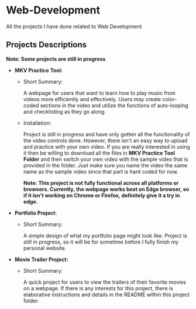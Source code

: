 # Web-Development #

All the projects I have done related to Web Development

## Projects Descriptions ##

**Note: Some projects are still in progress**

* **MKV Practice Tool:** 

  * Short Summary: 
  
     A webpage for users that want to learn how to play music from videos more efficiently and effectively.
     Users may create color-coded sections in the video and utilize the functions of auto-looping and checklisting as they go along.
  
  * Installation: 
  
     Project is still in progress and have only gotten all the functionality of the video controls done. However, there isn't an easy way
     to upload and practice with your own video. If you are really interested in using it then be willing to download all the files in 
     **MKV Practice Tool Folder** and then switch your own video with the sample video that is provided in the folder. Just make sure you 
     name the video the same name as the sample video since that part is hard coded for now. 

      **Note: This project is not fully functional across all platforms or browsers. Currently, the webpage works best on Edge browser, 
      so if it isn't working on Chrome or Firefox, definitely give it a try in edge.**

* **Portfolio Project:** 

  * Short Summary: 
  
     A simple design of what my portfolio page might look like. Project is still in progress, so it will be for sometime before I fully
     finish my personal website. 
  
* **Movie Trailer Project:** 

  * Short Summary:
  
     A quick project for users to view the trailers of their favorite movies on a webpage. If there is any interests for this project, 
     there is elaborative instructions and details in the README within this project folder.

